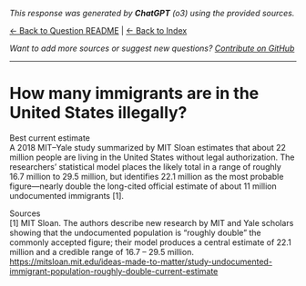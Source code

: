 <!-- 
Generated by: chatgpt
Model: o3
Prompt type: sources
Generated at: 2025-06-10T22:00:57.644256
-->

*This response was generated by **ChatGPT** (o3) using the provided sources.*

[← Back to Question README](README.md) | [← Back to Index](../README.md)

*Want to add more sources or suggest new questions? [Contribute on GitHub](https://github.com/justinwest/SuggestedSources)*

---

# How many immigrants are in the United States illegally?

Best current estimate  
A 2018 MIT–Yale study summarized by MIT Sloan estimates that about 22 million people are living in the United States without legal authorization.  The researchers’ statistical model places the likely total in a range of roughly 16.7 million to 29.5 million, but identifies 22.1 million as the most probable figure—nearly double the long-cited official estimate of about 11 million undocumented immigrants [1].

Sources  
[1] MIT Sloan. The authors describe new research by MIT and Yale scholars showing that the undocumented population is “roughly double” the commonly accepted figure; their model produces a central estimate of 22.1 million and a credible range of 16.7 – 29.5 million.  https://mitsloan.mit.edu/ideas-made-to-matter/study-undocumented-immigrant-population-roughly-double-current-estimate